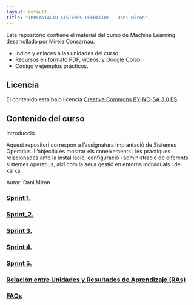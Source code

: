 ```yaml
---
layout: default
title: "IMPLANTACIO SISTEMES OPERATIUS - Dani Miron"
---
```


Este repositorio contiene el material del curso de Machine Learning desarrollado por Mireia Consarnau.

- Índice y enlaces a las unidades del curso.
- Recursos en formato PDF, vídeos, y Google Colab.
- Código y ejemplos prácticos.

## Licencia

El contenido está bajo licencia [Creative Commons BY-NC-SA 3.0 ES](LICENSE.md).

## Contenido del curso
Introducció

Aquest repositori correspon a l’assignatura Implantació de Sistemes Operatius.
L’objectiu és mostrar els coneixements i les pràctiques relacionades amb la instal·lació, configuració i administració de diferents sistemes operatius, així com la seua gestió en entorns individuals i de xarxa.

Autor: Dani Miron

### [Sprint 1. ](unidad1/Sprint1.md)  
### [Sprint_2. ](unidad2/unidad2.md)  
### [Sprint 3. ](unidad3/unidad3.md)  
### [Sprint 4. ](unidad4/unidad4.md)  
### [Sprint 5. ](unidad5/unidad5.md)  

### [Relación entre Unidades y Resultados de Aprendizaje (RAs)](ras.md)  

### [FAQs](faqs/faqs.md)  
